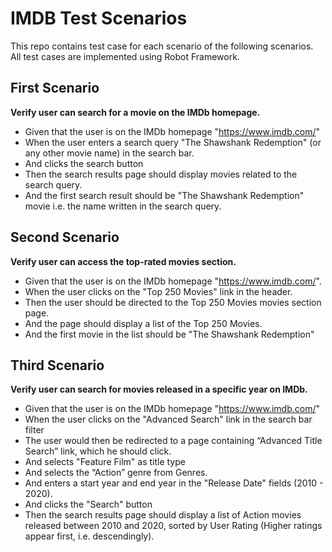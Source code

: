 # IMDB Test Scenarios
This repo contains test case for each scenario of the following scenarios.
All test cases are implemented using Robot Framework.

## First Scenario
**Verify user can search for a movie on the IMDb homepage.**
* Given that the user is on the IMDb homepage "https://www.imdb.com/"
* When the user enters a search query "The Shawshank Redemption" (or any other movie
name) in the search bar.
* And clicks the search button
* Then the search results page should display movies related to the search query.
* And the first search result should be "The Shawshank Redemption" movie i.e. the name
written in the search query.


## Second Scenario
**Verify user can access the top-rated movies section.**
* Given that the user is on the IMDb homepage "https://www.imdb.com/".
* When the user clicks on the "Top 250 Movies" link in the header.
* Then the user should be directed to the Top 250 Movies movies section page.
* And the page should display a list of the Top 250 Movies.
* And the first movie in the list should be "The Shawshank Redemption"

## Third Scenario
**Verify user can search for movies released in a specific year on IMDb.**
* Given that the user is on the IMDb homepage "https://www.imdb.com/"
* When the user clicks on the "Advanced Search" link in the search bar filter
* The user would then be redirected to a page containing “Advanced Title Search” link,
which he should click.
* And selects "Feature Film" as title type
* And selects the “Action” genre from Genres.
* And enters a start year and end year in the "Release Date" fields (2010 - 2020).
* And clicks the "Search" button
* Then the search results page should display a list of Action movies released between
2010 and 2020, sorted by User Rating (Higher ratings appear first, i.e. descendingly).
